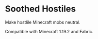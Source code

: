 # Soothed Hostiles

Make hostlile Minecraft mobs neutral. 

Compatible with Minecraft 1.19.2 and Fabric.
